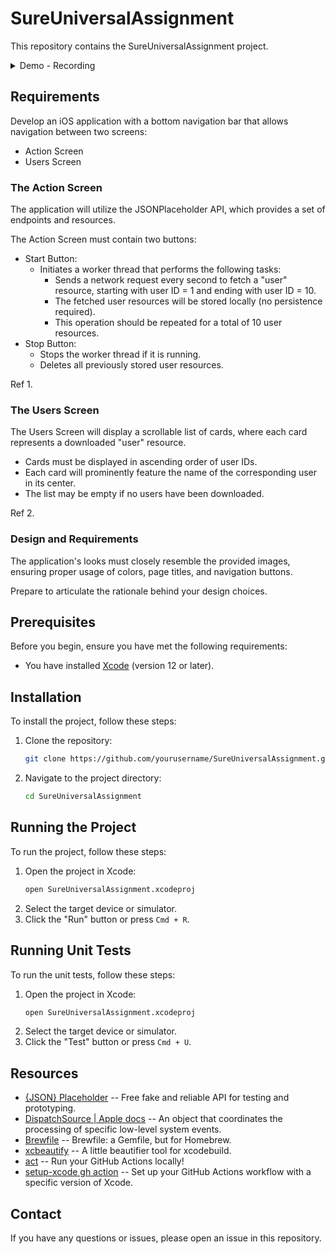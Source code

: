 # SureUniversalAssignment

This repository contains the SureUniversalAssignment project.

<details>
<summary>Demo - Recording</summary>
![public-demo-screen-recording-iphone-16-pro](public/SimulatorScreenRecording_iPhone16Pro.mp4)
</details>

## Requirements

Develop an iOS application with a bottom navigation bar that allows navigation between two screens:

- Action Screen
- Users Screen

### The Action Screen

The application will utilize the JSONPlaceholder API, which provides a set of endpoints and resources.

The Action Screen must contain two buttons:

- Start Button:
    - Initiates a worker thread that performs the following tasks:
        - Sends a network request every second to fetch a "user" resource, starting with user ID = 1 and ending with user ID = 10.
        - The fetched user resources will be stored locally (no persistence required).
        - This operation should be repeated for a total of 10 user resources.
- Stop Button:
    - Stops the worker thread if it is running.
    - Deletes all previously stored user resources.

Ref  1.

### The Users Screen

The Users Screen will display a scrollable list of cards, where each card represents a downloaded "user" resource.

- Cards must be displayed in ascending order of user IDs.
- Each card will prominently feature the name of the corresponding user in its center.
- The list may be empty if no users have been downloaded.

Ref 2.

### Design and Requirements

The application's looks must closely resemble the provided images, ensuring proper usage of colors, page titles, and navigation buttons.

Prepare to articulate the rationale behind your design choices.

## Prerequisites

Before you begin, ensure you have met the following requirements:
- You have installed [Xcode](https://developer.apple.com/xcode/) (version 12 or later).

## Installation

To install the project, follow these steps:

1. Clone the repository:
    ```bash
    git clone https://github.com/yourusername/SureUniversalAssignment.git
    ```
2. Navigate to the project directory:
    ```bash
    cd SureUniversalAssignment
    ```

## Running the Project

To run the project, follow these steps:

1. Open the project in Xcode:
    ```bash
    open SureUniversalAssignment.xcodeproj
    ```
2. Select the target device or simulator.
3. Click the "Run" button or press `Cmd + R`.

## Running Unit Tests

To run the unit tests, follow these steps:

1. Open the project in Xcode:
    ```bash
    open SureUniversalAssignment.xcodeproj
    ```
2. Select the target device or simulator.
3. Click the "Test" button or press `Cmd + U`.

## Resources

- [{JSON} Placeholder](https://jsonplaceholder.typicode.com/) -- Free fake and reliable API for testing and prototyping.
- [DispatchSource | Apple docs](https://developer.apple.com/documentation/dispatch/dispatchsource) -- An object that coordinates the processing of specific low-level system events.
- [Brewfile](https://thoughtbot.com/blog/brewfile-a-gemfile-but-for-homebrew) -- Brewfile: a Gemfile, but for Homebrew.
- [xcbeautify](https://github.com/cpisciotta/xcbeautify) -- A little beautifier tool for xcodebuild.
- [act](https://nektosact.com/installation/homebrew.html) -- Run your GitHub Actions locally!
- [setup-xcode gh action](https://github.com/maxim-lobanov/setup-xcode) -- Set up your GitHub Actions workflow with a specific version of Xcode.

## Contact

If you have any questions or issues, please open an issue in this repository.
